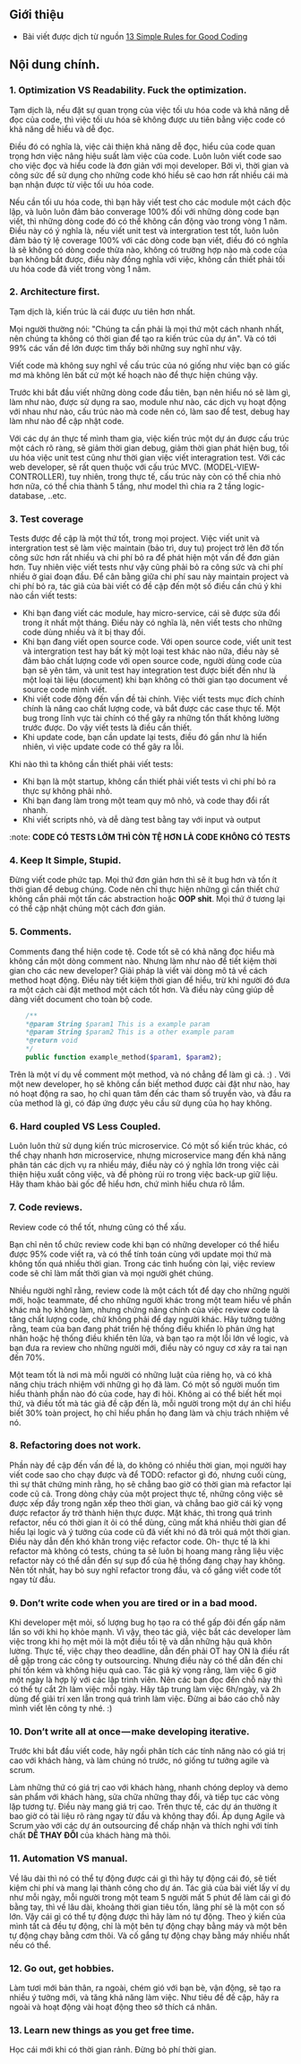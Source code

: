 ## Giới thiệu 
- Bài viết được dịch từ nguồn [13 Simple Rules for Good Coding](https://hackernoon.com/few-simple-rules-for-good-coding-my-15-years-experience-96cb29d4acd9)

## Nội dung chính. 

### 1. Optimization VS Readability. Fuck the optimization. 

Tạm dịch là, nếu đặt sự quan trọng của việc tối ưu hóa code và khả năng dễ đọc của code, thì việc tối ưu hóa sẽ không được ưu tiên bằng việc code có khả năng dễ hiểu và dễ đọc. 

Điều đó có nghĩa là, việc cải thiện khả năng dễ đọc, hiểu của code quan trọng hơn việc nâng hiệu suất làm việc của code.  Luôn luôn viết code sao cho việc đọc và hiểu code là đơn giản với mọi developer.  Bởi vì, thời gian và công sức để sử dụng cho những code khó hiểu sẽ cao hơn rất nhiều cái mà bạn nhận được từ việc tối ưu hóa code.

Nếu cần tối ưu hóa code, thì bạn hãy viết test cho các module một cách độc lập, và luôn luôn đảm bảo converage 100% đối với những dòng code bạn viết, thì những dòng code đó có thể không cần động vào trong vòng 1 năm. Điều này có ý nghĩa là, nếu viết unit test và intergration test tốt, luôn luôn đảm bảo tỷ lệ coverage 100% với các dòng code bạn viết, điều đó có nghĩa là sẽ không có dòng code thừa nào, không có trường hợp nào mà code của bạn không bắt được, điều này đồng nghĩa với việc, không cần thiết phải tối ưu hóa code đã viết trong vòng 1 năm. 

### 2. Architecture first. 

Tạm dịch là, kiến trúc là cái được ưu tiên hơn nhất. 
    
Mọi người thường nói: "Chúng ta cần phải là mọi thứ một cách nhanh nhất, nên chúng ta không có thời gian để tạo ra kiến trúc của dự án". Và có tới 99% các vấn đề lớn được tìm thấy bởi những suy nghĩ như vậy. 

Viết code mà không suy nghĩ về cấu trúc của nó giống như việc bạn có giấc mơ mà không lên bất cứ một kế hoạch nào để thực hiện chúng vậy. 

Trước khi bắt đầu viết những dòng code đầu tiên, bạn nên hiểu nó sẽ làm gì, làm như nào, được sử dụng ra sao, module như nào, các dịch vụ hoạt động với nhau như nào, cấu trúc nào mà code nên có, làm sao để test, debug hay làm như nào để cập nhật code.

Với các dự án thực tế mình tham gia, việc kiến trúc một dự án được cấu trúc một cách rõ ràng, sẽ giảm thời gian debug, giảm thời gian phát hiện bug, tối ưu hóa việc unit test cũng như thời gian việc viết interagration test. Với các web developer, sẽ rất quen thuộc với cấu trúc MVC. (MODEL-VIEW-CONTROLLER), tuy nhiên, trong thực tế, cấu trúc này còn có thể chia nhỏ hơn nữa, có thể chia thành 5 tầng, như model thì chia ra 2 tầng logic-database, ..etc.


### 3. Test coverage 
    
Tests được đề cập là một thứ tốt, trong mọi project. Việc viết unit và intergration test sẽ làm việc maintain (bảo trì, duy tu) project trở lên đỡ tốn công sức hơn rất nhiều và chi phí bỏ ra để phát hiện một vấn đề đơn giản hơn. Tuy nhiên việc viết tests như vậy cũng phải bỏ ra công sức và chi phí nhiều ở giai đoạn đầu. Để cân bằng giữa chi phí sau này maintain project và chi phí bỏ ra, tác giả của bài viết có đề cập đến một số điều cần chú ý khi nào cần viết tests:

- Khi bạn đang viết các module, hay micro-service, cái sẽ được sửa đổi trong ít nhất một tháng. Điều này có nghĩa là, nên viết tests cho những code dùng nhiều và ít bị thay đổi. 
- Khi bạn đang viết open source code. Với open source code, viết unit test và intergration test hay bất kỳ một loại test khác nào nữa, điều này sẽ đảm bảo chất lượng code với open source code, người dùng code cùa bạn sẽ yên tâm, và unit test hay integration test được biết đến như là một loại tài liệu (document) khi bạn không có thời gian tạo document về source code mình viết. 
- Khi viết code động đến vấn đề tài chính. Việc viết tests mục đích chính chính là nâng cao chất lượng code, và bắt được các case thực tế. Một bug trong lĩnh vực tài chính có thể gây ra những tổn thất không lường trước được. Do vậy viết tests là điều cần thiết. 
- Khi update code, bạn cần update lại tests, điều đó gần như là hiển nhiên, vì việc update code có thể gây ra lỗi.

Khi nào thì ta không cần thiết phải viết tests:
    
- Khi bạn là một startup, không cần thiết phải viết tests vì chi phí bỏ ra thực sự không phải nhỏ. 
- Khi bạn đang làm trong một team quy mô nhỏ, và code thay đổi rất nhanh. 
- Khi viết scripts nhỏ, và dễ dàng test bằng tay với input và output 
    
:note: **CODE CÓ TESTS LỞM THÌ CÒN TỆ HƠN LÀ CODE KHÔNG CÓ TESTS**

### 4. Keep It Simple, Stupid.
    
Đừng viết code phức tạp. Mọi thứ đơn giản hơn thì sẽ ít bug hơn và tốn ít thời gian để debug chúng. Code nên chỉ thực hiện những gì cần thiết chứ không cần phải một tấn các abstraction hoặc **OOP shit**. Mọi thứ ở tương lại có thể cập nhật chúng một cách đơn giản. 

### 5. Comments.

Comments đang thể hiện code tệ. Code tốt sẽ có khả năng đọc hiểu mà không cần một dòng comment nào. Nhưng làm như nào để tiết kiệm thời gian cho các new developer? Giải pháp là viết vài dòng mô tả về cách method hoạt động. Điều này tiết kiệm thời gian để hiểu, trừ khi người đó đưa ra một cách cài đặt method một cách tốt hơn. Và điều này cũng giúp dễ dàng viết document cho toàn bộ code. 
```php
    /**
    *@param String $param1 This is a example param
    *@param String $param2 This is a other example param
    *@return void 
    */
    public function example_method($param1, $param2);
```
    
Trên là một ví dụ về comment một method, và nó chẳng để làm gì cả. :) . Với một new developer, họ sẽ không cần biết method được cài đặt như nào, hay nó hoạt động ra sao, họ chỉ quan tâm đến các tham số truyền vào, và đầu ra của method là gì, có đáp ứng được yêu cầu sử dụng của họ hay không. 

### 6. Hard coupled VS Less Coupled.
    
Luôn luôn thử sử dụng kiến trúc microservice. Có một số kiến trúc khác, có thể chạy nhanh hơn microservice, nhưng microservice mang đến khả năng phân tán các dịch vụ ra nhiều máy, điều này có ý nghĩa lớn trong việc cải thiện hiệu xuất công việc, và đề phòng rủi ro trong việc back-up giữ liệu. Hãy tham khảo bài gốc để hiểu hơn, chứ mình hiểu chưa rõ lắm. 
    
### 7. Code reviews. 

Review code có thể tốt, nhưng cũng có thể xấu. 

Bạn chỉ nên tổ chức review code khi bạn có những developer có thể hiểu được 95% code viết ra, và có thể tính toán cùng với update mọi thứ mà không tốn quá nhiều thời gian. Trong các tình huống còn lại, việc review code sẽ chỉ làm mất thời gian và mọi người ghét chúng. 

Nhiều người nghĩ rằng, review code là một cách tốt để dạy cho những người mới, hoặc teammate, để cho những người khác trong một team hiểu về phần khác mà họ không làm, nhưng chứng năng chính của việc review code là tăng chất lượng code, chứ không phải để dạy người khác. Hãy tưởng tưởng rằng, team của bạn đang phát triển hệ thống điều khiển lò phản ứng hạt nhân hoặc hệ thống điều khiển tên lửa, và bạn tạo ra một lỗi lớn về logic, và bạn đưa ra review cho những người mới, điều này có nguy cơ xảy ra tai nạn đến 70%.

Một team tốt là nơi mà mỗi người có những luật của riêng họ, và có khả năng chịu trách nhiệm với những gì họ đã làm. Có một số người muốn tìm hiểu thành phần nào đó của code, hay đi hỏi. Không ai có thể biết hết mọi thứ, và điều tốt mà tác giả đề cập đến là, mỗi người trong một dự án chỉ hiểu biết 30% toàn project, họ chỉ hiểu phần họ đang làm và chịu trách nhiệm về nó. 
    
### 8.  Refactoring does not work.
    
Phần này đề cập đến vấn đề là, do không có nhiều thời gian, mọi người hay viết code sao cho chạy được và để TODO: refactor gì đó, nhưng cuối cùng, thì sự thât chứng minh rằng, họ sẽ chẳng bao giờ có thời gian mà refactor lại code cũ cả. Trong dòng chảy của một project thực tế, những công việc sẽ được xếp đầy trong ngăn xếp theo thời gian, và chẳng bao giờ cái kỳ vọng được refactor ấy trở thành hiện thực được. Mặt khác, thì trong quá trình refactor, nếu có thời gian ít ỏi có thể dùng, cũng mất khá nhiều thời gian để hiểu lại logic và ý tưởng của code cũ đã viết khi nó đã trôi quá một thời gian. Điều này dẫn đến khó khăn trong việc refactor code. Oh- thực tế là khi refactor mà không có tests, chúng ta sẽ luôn bị hoang mang rằng liệu việc refactor này có thể dẫn đến sự sụp đổ của hệ thống đang chạy hay không. Nên tốt nhất, hay bỏ suy nghĩ refactor trong đầu, và cố gắng viết code tốt ngay từ đầu. 

### 9.  Don’t write code when you are tired or in a bad mood.

Khi developer mệt mỏi, số lượng bug họ tạo ra có thể gấp đôi đến gấp năm lần so với khi họ khỏe mạnh. Vì vậy, theo tác giả, việc bắt các developer làm việc trong khi họ mệt mỏi là một điều tồi tệ và dẫn những hậu quả khôn lường. Thực tế, việc chạy theo deadline, dẫn đến phải OT hay ON là điều rất dễ gặp trong các công ty outsourcing. Nhưng điều này có thể dẫn đến chi phí tốn kém và không hiệu quả cao. Tác giả kỳ vọng rằng, làm việc 6 giờ một ngày là hợp lý với các lập trình viên. Nên các bạn đọc đến chỗ này thì có thể tự cắt 2h làm việc mỗi ngày. Hãy tâp trung làm việc 6h/ngày, và 2h dùng để giải trí xen lẫn trong quá trình làm việc.  Đừng ai báo cáo chỗ này mình viết lên công ty nhé. :) 

### 10.  Don’t write all at once — make developing iterative.

Trước khi bắt đầu viết code, hãy ngồi phân tích các tính năng nào có giá trị cao với khách hàng, và làm chúng nó trước, nó giống tư tưởng agile và scrum.
    
Làm những thứ có giá trị cao với khách hàng, nhanh chóng deploy và demo sản phẩm với khách hàng, sửa chữa những thay đổi, và tiếp tục các vòng lặp tương tự. Điều này mang giá trị cao. Trên thực tế, các dự án thường ít bao giờ có tài liệu rõ ràng ngay từ đầu và không thay đổi. Áp dụng Agile và Scrum vào với các dự án outsourcing để chấp nhận và thích nghi với tính chất **DỄ THAY ĐỔI** của khách hàng mà thôi. 

### 11. Automation VS manual.
        
Về lâu dài thì nó có thể tự động được cái gì thì hãy tự động cái đó, sẽ tiết kiệm chi phí và mang lại thành công cho dự án. Tác giả của bài viết lấy ví dụ như mỗi ngày, mỗi người trong một team 5 người mất 5 phút để làm cái gì đó bằng tay, thì về lâu dài, khoảng thời gian tiêu tốn, lãng phí sẽ là một con số lớn. Vậy cái gì có thể tự động được thì hãy làm nó tự động. Theo ý kiến của mình tất cả đều tự động, chỉ là một bên tự động chạy bằng máy và một bên tự động chạy bằng cơm thôi. Và cố gắng tự động chạy bằng máy nhiều nhất nếu có thể. 

### 12. Go out, get hobbies.
    
Làm tươi mới bản thân, ra ngoài, chém gió với bạn bè, vận động, sẽ tạo ra nhiều ý tưởng mới, và tăng khả năng làm việc. Như tiêu đề đề cập, hãy ra ngoài và hoạt động vài hoạt động theo sở thích cá nhân.

### 13. Learn new things as you get free time.

Học cái mới khi có thời gian rảnh. Đừng bỏ phí thời gian.